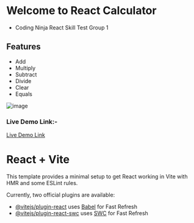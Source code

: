 # Welcome to React Calculator

- Coding Ninja React Skill Test Group 1

## Features

- Add
- Multiply
- Subtract
- Divide
- Clear
- Equals

![image](https://github.com/Prity25-coder/Calculator-App/assets/72591232/5584a45d-8f83-424f-9c59-1457eb8b9024)

### Live Demo Link:-

[Live Demo Link](https://calculator-app-rose-xi.vercel.app/)

# React + Vite

This template provides a minimal setup to get React working in Vite with HMR and some ESLint rules.

Currently, two official plugins are available:

- [@vitejs/plugin-react](https://github.com/vitejs/vite-plugin-react/blob/main/packages/plugin-react/README.md) uses [Babel](https://babeljs.io/) for Fast Refresh
- [@vitejs/plugin-react-swc](https://github.com/vitejs/vite-plugin-react-swc) uses [SWC](https://swc.rs/) for Fast Refresh

